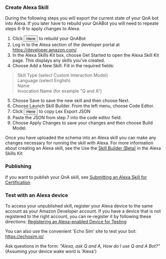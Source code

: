 ### Create Alexa Skill
During the following steps you will export the current state of your QnA bot into Alexa. If you later have to rebuild your QnABot you will need to repeate steps 6-9 to apply changes to Alexa. 

1. Click <Button class="build" v-on:click="build">Here</button> to rebuild your QnABot
2. Log in to the Alexa section of the developer portal at https://developer.amazon.com/.
3. In the Alexa Skills Kit box, choose Get Started to open the Alexa Skill Kit page. This displays any skills you've created.
4. Choose Add a New Skill. Fill in the required fields:
> Skill Type (select Custom Interaction Model)   
> Language   (select English)  
> Name  
> Invocation Name (for example "Q and A")
5. Choose Save to save the new skill and then choose Next.
6. Choose Launch Skill Builder. From the left menu, choose Code Editor.
7. Click <button  class="clip">Here</button> to copy Lex Export JSON
8. Paste the JSON from step 7  into the code editor field.
9. Choose Apply Changes to save your changes and then choose Build Model.  

Once you have uploaded the schema into an Alexa skill you can make any changes necessary for running the skill with Alexa. For more information about creating an Alexa skill, see the Use the [Skill Builder (Beta)](https://developer.amazon.com/public/solutions/alexa/alexa-skills-kit/docs/ask-define-the-vui-with-gui) in the Alexa Skills Kit

### Publishing
If you want to publish your QnA skill, see [Submitting an Alexa Skill for Certification](https://developer.amazon.com/public/solutions/alexa/alexa-skills-kit/docs/publishing-an-alexa-skill)

### Test with an Alexa device
  
To access your unpublished skill, register your Alexa device to the same account as your Amazon Developer account. If you have a device that is not registered to the right account, you can re-register it by following these directions: [Registering an Alexa-enabled Device for Testing](https://developer.amazon.com/public/solutions/alexa/alexa-skills-kit/docs/testing-an-alexa-skill#h2_register)
  
You can also use the convenient 'Echo Sim' site to test your bot: https://echosim.io/  
    
Ask questions in the form: *"Alexa, ask Q and A, How do I use Q and A Bot?"*  (Assuming your device wake word is 'Alexa')


